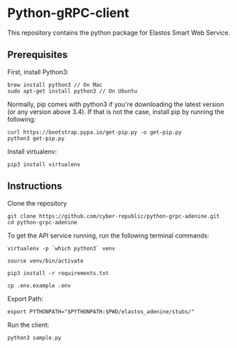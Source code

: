 # Python-gRPC-client
This repository contains the python package for Elastos Smart Web Service.

## Prerequisites
First, install Python3:

```
brew install python3 // On Mac
sudo apt-get install python3 // On Ubuntu
```

Normally, pip comes with python3 if you're downloading the latest version (or any version above 3.4). If that is not the case, install pip by running the following:

```
curl https://bootstrap.pypa.io/get-pip.py -o get-pip.py
python3 get-pip.py
```

Install virtualenv:
```
pip3 install virtualenv
```
## Instructions
Clone the repository
```
git clone https://github.com/cyber-republic/python-grpc-adenine.git
cd python-grpc-adenine
```

To get the API service running, run the following terminal commands:
```
virtualenv -p `which python3` venv
```
```
source venv/bin/activate
```
```
pip3 install -r requirements.txt
```
```
cp .env.example .env
```

Export Path:
```
export PYTHONPATH="$PYTHONPATH:$PWD/elastos_adenine/stubs/"
```

Run the client:
```
python3 sample.py
```
